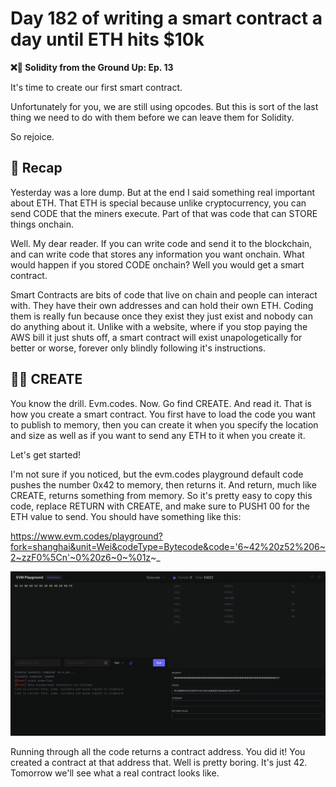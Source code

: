 # Day 182 of writing a smart contract a day until ETH hits $10k

**❌🦜 Solidity from the Ground Up:  Ep. 13**

It's time to create our first smart contract. 

Unfortunately for you, we are still using opcodes. But this is sort of the last thing we need to do with them before we can leave them for Solidity. 

So rejoice.

## 💅 Recap
Yesterday was a lore dump. But at the end I said something real important about ETH. That ETH is special because unlike cryptocurrency, you can send CODE that the miners execute. Part of that was code that can STORE things onchain.

Well. My dear reader. If you can write code and send it to the blockchain, and can write code that stores any information you want onchain. What would happen if you stored CODE onchain? Well you would get a smart contract.

Smart Contracts are bits of code that live on chain and people can interact with. They have their own addresses and can hold their own ETH. Coding them is really fun because once they exist they just exist and nobody can do anything about it. Unlike with a website, where if you stop paying the AWS bill it just shuts off, a smart contract will exist unapologetically for better or worse, forever only blindly following it's instructions.

## 👨‍🎨 CREATE
You know the drill. Evm.codes. Now. Go find CREATE. And read it. That is how you create a smart contract. You first have to load the code you want to publish to memory, then you can create it when you specify the location and size as well as if you want to send any ETH to it when you create it.

Let's get started!

I'm not sure if you noticed, but the evm.codes playground default code pushes the number 0x42 to memory, then returns it. And return, much like CREATE, returns something from memory. So it's pretty easy to copy this code, replace RETURN with CREATE, and make sure to PUSH1 00 for the ETH value to send. You should have something like this:

https://www.evm.codes/playground?fork=shanghai&unit=Wei&codeType=Bytecode&code='6~42%20z52%206~2~zzF0%5Cn'~0%20z6~0~%01z~_

![Final result](<images/Screenshot from 2023-12-19 23-15-18.png>)

Running through all the code returns a contract address. You did it! You created a contract at that address that. Well is pretty boring. It's just 42. Tomorrow we'll see what a real contract looks like.
